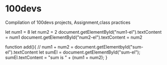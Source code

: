 # 100devs
Compilation of 100devs projects, Assignment,class practices 


let num1 = 8
let num2 = 2
document.getElementById("num1-el").textContent = num1
document.getElementById("num2-el").textContent = num2

function add(){
  // num1 + num2 = document.getElementbyId("sum-el").textContent
  let sumEl = document.getElementById("sum-el");
  sumEl.textContent = "sum is " + (num1 + num2);
}

